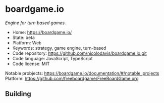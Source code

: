 # boardgame.io

_Engine for turn based games._

- Home: https://boardgame.io/
- State: beta
- Platform: Web
- Keywords: strategy, game engine, turn-based
- Code repository: https://github.com/nicolodavis/boardgame.io.git
- Code language: JavaScript, TypeScript
- Code license: MIT

Notable probjects: https://boardgame.io/documentation/#/notable_projects
Platform: https://github.com/freeboardgame/FreeBoardGame.org

## Building


